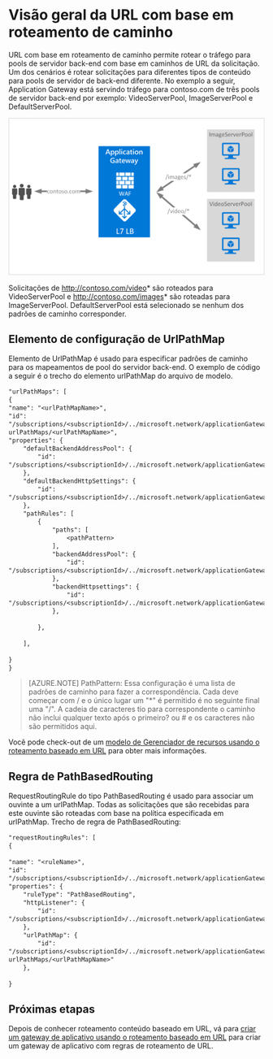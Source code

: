 <properties
   pageTitle="Baseado em URL roteamento visão geral do conteúdo | Microsoft Azure"
   description="Esta página fornece uma visão geral do roteamento conteúdo baseado em URL de Gateway do aplicativo, configuração de UrlPathMap e PathBasedRouting regra."
   documentationCenter="na"
   services="application-gateway"
   authors="georgewallace"
   manager="carmonm"
   editor="tysonn"/>
<tags
   ms.service="application-gateway"
   ms.devlang="na"
   ms.topic="hero-article"
   ms.tgt_pltfrm="na"
   ms.workload="infrastructure-services"
   ms.date="10/25/2016"
   ms.author="gwallace"/>

# <a name="url-path-based-routing-overview"></a>Visão geral da URL com base em roteamento de caminho

URL com base em roteamento de caminho permite rotear o tráfego para pools de servidor back-end com base em caminhos de URL da solicitação. Um dos cenários é rotear solicitações para diferentes tipos de conteúdo para pools de servidor de back-end diferente.
No exemplo a seguir, Application Gateway está servindo tráfego para contoso.com de três pools de servidor back-end por exemplo: VideoServerPool, ImageServerPool e DefaultServerPool.

![imageURLroute](./media/application-gateway-url-route-overview/figure1.png)

Solicitações de http://contoso.com/video* são roteados para VideoServerPool e http://contoso.com/images* são roteadas para ImageServerPool. DefaultServerPool está selecionado se nenhum dos padrões de caminho corresponder.

## <a name="urlpathmap-configuration-element"></a>Elemento de configuração de UrlPathMap

Elemento de UrlPathMap é usado para especificar padrões de caminho para os mapeamentos de pool do servidor back-end. O exemplo de código a seguir é o trecho do elemento urlPathMap do arquivo de modelo.

    "urlPathMaps": [
    {
    "name": "<urlPathMapName>",
    "id": "/subscriptions/<subscriptionId>/../microsoft.network/applicationGateways/<gatewayName>/ urlPathMaps/<urlPathMapName>",
    "properties": {
        "defaultBackendAddressPool": {
            "id": "/subscriptions/<subscriptionId>/../microsoft.network/applicationGateways/<gatewayName>/backendAddressPools/<poolName>"
        },
        "defaultBackendHttpSettings": {
            "id": "/subscriptions/<subscriptionId>/../microsoft.network/applicationGateways/<gatewayName>/backendHttpSettingsList/<settingsName>"
        },
        "pathRules": [
            {
                "paths": [
                    <pathPattern>
                ],
                "backendAddressPool": {
                    "id": "/subscriptions/<subscriptionId>/../microsoft.network/applicationGateways/<gatewayName>/backendAddressPools/<poolName2>"
                },
                "backendHttpsettings": {
                    "id": "/subscriptions/<subscriptionId>/../microsoft.network/applicationGateways/<gatewayName>/backendHttpsettingsList/<settingsName2>"
                },

            },

        ],

    }
    }
    

>[AZURE.NOTE] PathPattern: Essa configuração é uma lista de padrões de caminho para fazer a correspondência. Cada deve começar com / e o único lugar um "*" é permitido é no seguinte final uma "/". A cadeia de caracteres tio para correspondente o caminho não inclui qualquer texto após o primeiro? ou # e os caracteres não são permitidos aqui. 

Você pode check-out de um [modelo de Gerenciador de recursos usando o roteamento baseado em URL](https://azure.microsoft.com/documentation/templates/201-application-gateway-url-path-based-routing) para obter mais informações.

## <a name="pathbasedrouting-rule"></a>Regra de PathBasedRouting

RequestRoutingRule do tipo PathBasedRouting é usado para associar um ouvinte a um urlPathMap. Todas as solicitações que são recebidas para este ouvinte são roteadas com base na política especificada em urlPathMap.
Trecho de regra de PathBasedRouting:

    "requestRoutingRules": [
    {

    "name": "<ruleName>",
    "id": "/subscriptions/<subscriptionId>/../microsoft.network/applicationGateways/<gatewayName>/requestRoutingRules/<ruleName>",
    "properties": {
        "ruleType": "PathBasedRouting",
        "httpListener": {
            "id": "/subscriptions/<subscriptionId>/../microsoft.network/applicationGateways/<gatewayName>/httpListeners/<listenerName>"
        },
        "urlPathMap": {
            "id": "/subscriptions/<subscriptionId>/../microsoft.network/applicationGateways/<gatewayName>/ urlPathMaps/<urlPathMapName>"
        },

    }
    
## <a name="next-steps"></a>Próximas etapas

Depois de conhecer roteamento conteúdo baseado em URL, vá para [criar um gateway de aplicativo usando o roteamento baseado em URL](application-gateway-create-url-route-portal.md) para criar um gateway de aplicativo com regras de roteamento de URL.
